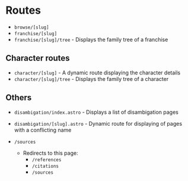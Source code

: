 # Routes

- `browse/[slug]`
- `franchise/[slug]`
- `franchise/[slug]/tree` - Displays the family tree of a franchise

## Character routes
- `character/[slug]` - A dynamic route displaying the character details
- `character/[slug]/tree` - Displays the family tree of a character

## Others
- `disambigation/index.astro` - Displays a list of disambigation pages
- `disambigation/[slug].astro` - Dynamic route for displaying of pages with a conflicting name

- `/sources`
  - Redirects to this page:
    - `/references`
    - `/citations`
    - `/sources`
